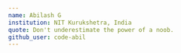```yaml
---
name: Abilash G
institution: NIT Kurukshetra, India
quote: Don't underestimate the power of a noob.
github_user: code-abil
---
```


